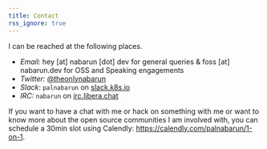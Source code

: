 ```yaml
---
title: Contact
rss_ignore: true
---
```


I can be reached at the following places.

- *Email:* hey [at] nabarun [dot] dev for general queries & foss [at] nabarun.dev for OSS and Speaking engagements
- *Twitter:* [@theonlynabarun](//twitter.com/theonlynabarun)
- *Slack*: `palnabarun` on [slack.k8s.io](//slack.k8s.io)
- *IRC:* `nabarun` on [irc.libera.chat](//irc.libera.chat)

If you want to have a chat with me or hack on something with me or want to know more about the open source communities I am involved with, you can schedule a 30min slot using Calendly: https://calendly.com/palnabarun/1-on-1.

